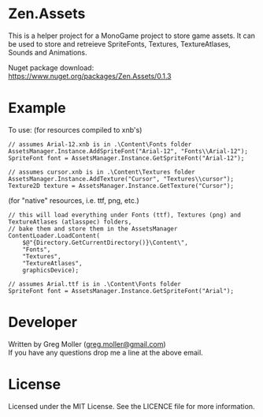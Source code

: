# Zen.Assets

This is a helper project for a MonoGame project to store game assets.
It can be used to store and retreieve SpriteFonts, Textures, TextureAtlases, Sounds and Animations.

Nuget package download: https://www.nuget.org/packages/Zen.Assets/0.1.3

# Example
To use:
(for resources compiled to xnb's)

    // assumes Arial-12.xnb is in .\Content\Fonts folder
    AssetsManager.Instance.AddSpriteFont("Arial-12", "Fonts\\Arial-12");
    SpriteFont font = AssetsManager.Instance.GetSpriteFont("Arial-12");
    
    // assumes cursor.xnb is in .\Content\Textures folder
    AssetsManager.Instance.AddTexture("Cursor", "Textures\\cursor");
    Texture2D texture = AssetsManager.Instance.GetTexture("Cursor");

(for "native" resources, i.e. ttf, png, etc.)

    // this will load everything under Fonts (ttf), Textures (png) and TextureAtlases (atlasspec) folders,
    // bake them and store them in the AssetsManager
    ContentLoader.LoadContent(
        $@"{Directory.GetCurrentDirectory()}\Content\",
        "Fonts",
        "Textures",
        "TextureAtlases",
        graphicsDevice);
        
    // assumes Arial.ttf is in .\Content\Fonts folder
    SpriteFont font = AssetsManager.Instance.GetSpriteFont("Arial");

# Developer
Written by Greg Moller (greg.moller@gmail.com)  
If you have any questions drop me a line at the above email.

# License
Licensed under the MIT License. See the LICENCE file for more information.

